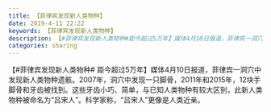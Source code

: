 ```yaml
---
title: 【菲律宾发现新人类物种】
date: 2019-4-11 22:22
keywords: 【菲律宾发现新人类物种】
description: 【#菲律宾发现新人类物种#距今超过5万年】媒体4月10日报道，菲律宾一洞穴中发现新人类物种遗骸。2007年，洞穴中发现一只脚骨，2011年和2015年，12块手脚骨和牙齿被找到。这些牙齿小巧、简单，与已知人类物种有较大区别，此新人类物种被命
categories: sharing
---
```

<td class="t_f" id="postmessage_3467460">

【#菲律宾发现新人类物种# 距今超过5万年】媒体4月10日报道，菲律宾一洞穴中发现新人类物种遗骸。2007年，洞穴中发现一只脚骨，2011年和2015年，12块手脚骨和牙齿被找到。这些牙齿小巧、简单，与已知人类物种有较大区别，此新人类物种被命名为“吕宋人”。科学家称，“吕宋人”更像是人类近亲。<br/>
<br/>
<img alt="" border="0" class="zoom" data-cf-modified-49ce7d5a95b0f7c2c74defb6-="" file="http://www.flw.ph/data/appbyme/upload/image/201904/11/IMvQv0ePKYJT.jpg" id="aimg_iU4MM" lazyloadthumb="1" onclick="" onmouseover="" src="http://www.flw.ph/data/appbyme/upload/image/201904/11/IMvQv0ePKYJT.jpg"/><br/>
<br/>
<img alt="" border="0" class="zoom" data-cf-modified-49ce7d5a95b0f7c2c74defb6-="" file="http://www.flw.ph/data/appbyme/upload/image/201904/11/kcFI7nvgMeYE.jpg" id="aimg_ht8QQ" lazyloadthumb="1" onclick="" onmouseover="" src="http://www.flw.ph/data/appbyme/upload/image/201904/11/kcFI7nvgMeYE.jpg"/><br/>
<br/>
<img alt="" border="0" class="zoom" data-cf-modified-49ce7d5a95b0f7c2c74defb6-="" file="http://www.flw.ph/data/appbyme/upload/image/201904/11/FDpVZFEcsTW7.jpg" id="aimg_rABPC" lazyloadthumb="1" onclick="" onmouseover="" src="http://www.flw.ph/data/appbyme/upload/image/201904/11/FDpVZFEcsTW7.jpg"/><br/>
<br/>
<img alt="" border="0" class="zoom" data-cf-modified-49ce7d5a95b0f7c2c74defb6-="" file="http://www.flw.ph/data/appbyme/upload/image/201904/11/JwH3COLYQSjv.jpg" id="aimg_dE7oS" lazyloadthumb="1" onclick="" onmouseover="" src="http://www.flw.ph/data/appbyme/upload/image/201904/11/JwH3COLYQSjv.jpg"/><br/>
<br/>
<img alt="" border="0" class="zoom" data-cf-modified-49ce7d5a95b0f7c2c74defb6-="" file="http://www.flw.ph/data/appbyme/upload/image/201904/11/AlwKumff8Wui.jpg" id="aimg_DlQQF" lazyloadthumb="1" onclick="" onmouseover="" src="http://www.flw.ph/data/appbyme/upload/image/201904/11/AlwKumff8Wui.jpg"/><br/>
<br/>
<img alt="" border="0" class="zoom" data-cf-modified-49ce7d5a95b0f7c2c74defb6-="" file="http://www.flw.ph/data/appbyme/upload/image/201904/11/LoOnSNcEIxX4.jpg" id="aimg_wZjJD" lazyloadthumb="1" onclick="" onmouseover="" src="http://www.flw.ph/data/appbyme/upload/image/201904/11/LoOnSNcEIxX4.jpg"/><br/>
<br/>
<img alt="" border="0" class="zoom" data-cf-modified-49ce7d5a95b0f7c2c74defb6-="" file="http://www.flw.ph/data/appbyme/upload/image/201904/11/pfFCKAiIXvbv.jpg" id="aimg_X0dqO" lazyloadthumb="1" onclick="" onmouseover="" src="http://www.flw.ph/data/appbyme/upload/image/201904/11/pfFCKAiIXvbv.jpg"/><br/>
<br/>
</td>

